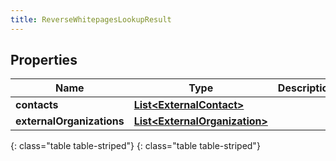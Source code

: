 ```yaml
---
title: ReverseWhitepagesLookupResult
---
```


## Properties

| Name | Type | Description | Notes |
| ------------ | ------------- | ------------- | ------------- |
| **contacts** | [**List&lt;ExternalContact&gt;**](ExternalContact.html) |  |  [optional] |
| **externalOrganizations** | [**List&lt;ExternalOrganization&gt;**](ExternalOrganization.html) |  |  [optional] |
{: class="table table-striped"}
{: class="table table-striped"}


